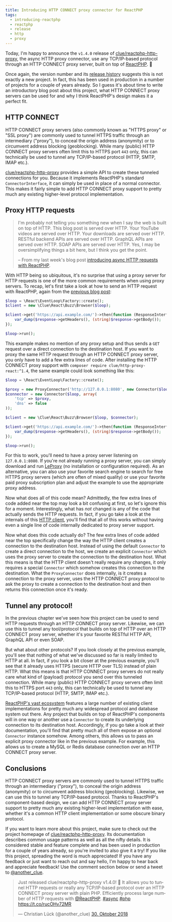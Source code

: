 ```yaml
---
title: Introducing HTTP CONNECT proxy connector for ReactPHP
tags:
  - introducing-reactphp
  - reactphp
  - release
  - http
  - proxy
---
```


Today, I'm happy to announce the `v1.4.0` release of [clue/reactphp-http-proxy](https://github.com/clue/reactphp-http-proxy),
the async HTTP proxy connector, use any TCP/IP-based protocol through an HTTP CONNECT proxy server, built on top of [ReactPHP](https://reactphp.org/). 🎉

Once again, the version number and its [release history](https://github.com/clue/reactphp-http-proxy/releases) suggests this is not exactly a new project. In fact, this has been used in production in a number of projects for a couple of years already. So I guess it's about time to write an introductory blog post about this project, what HTTP CONNECT proxy servers can be used for and why I think ReactPHP's design makes it a perfect fit.

## HTTP CONNECT

HTTP CONNECT proxy servers (also commonly known as "HTTPS proxy" or "SSL proxy") are commonly used to tunnel HTTPS traffic through an intermediary ("proxy"), to conceal the origin address (anonymity) or to circumvent address blocking (geoblocking). While many (public) HTTP CONNECT proxy servers often limit this to HTTPS port `443` only, this can technically be used to tunnel any TCP/IP-based protocol (HTTP, SMTP, IMAP etc.).

[clue/reactphp-http-proxy](https://github.com/clue/reactphp-http-proxy) provides a simple API to create these tunneled connections for you. Because it implements ReactPHP's standard `ConnectorInterface`, it can simply be used in place of a normal connector. This makes it fairly simple to add HTTP CONNECT proxy support to pretty much any existing higher-level protocol implementation.

## Proxy HTTP requests

> I'm probably not telling you something new when I say the web is built on top of HTTP. This blog post is served over HTTP. Your YouTube videos are served over HTTP. Your downloads are served over HTTP. RESTful backend APIs are served over HTTP. GraphQL APIs are served over HTTP. SOAP APIs are served over HTTP. Yes, I may be oversimplifying things a bit here, but I think you get the point.
>
> – From my last week's blog post [introducing async HTTP requests with ReactPHP](https://clue.engineering/2018/introducing-reactphp-buzz).

With HTTP being so ubiquitous, it's no surprise that using a proxy server for HTTP requests is one of the more common requirements when using proxy servers. To recap, let's first take a look at how to send an HTTP request with ReactPHP, again from the [previous blog post](https://clue.engineering/2018/introducing-reactphp-buzz):

```php
$loop = \React\EventLoop\Factory::create();
$client = new \Clue\React\Buzz\Browser($loop);

$client->get('https://api.example.com/')->then(function (ResponseInterface $response) {
    var_dump($response->getHeaders(), (string)$response->getBody());
});

$loop->run();
```

This example makes no mention of any proxy setup and thus sends a `GET` request over a direct connection to the destination host. If you want to proxy the same HTTP request through an HTTP CONNECT proxy server, you only have to add a few extra lines of code. After installing the HTTP CONNECT proxy support with `composer require clue/http-proxy-react:^1.4`, the same example could look something like this:

```php
$loop = \React\EventLoop\Factory::create();

$proxy = new ProxyConnector('http://127.0.0.1:8080', new Connector($loop));
$connector = new Connector($loop, array(
    'tcp' => $proxy,
    'dns' => false
));

$client = new \Clue\React\Buzz\Browser($loop, $connector);

$client->get('https://api.example.com/')->then(function (ResponseInterface $response) {
    var_dump($response->getHeaders(), (string)$response->getBody());
});

$loop->run();
```

For this to work, you'll need to have a proxy server listening on `127.0.0.1:8080`. If you're not already running a proxy server, you can simply download and run [LeProxy](https://leproxy.org) (no installation or configuration required). As an alternative, you can also use your favorite search engine to search for free HTTPS proxy servers (which are often of mixed quality) or use your favorite paid proxy subscription plan and adjust the example to use the appropriate proxy address.

Now what does all of this code mean? Admittedly, the few extra lines of code added near the top may look a bit confusing at first, so let's ignore this for a moment. Interestingly, what has *not* changed is any of the code that actually sends the HTTP requests. In fact, if you go take a look at the internals of this [HTTP client](https://github.com/clue/reactphp-buzz), you'll find that all of this works without having even a single line of code internally dedicated to proxy server support.

Now what does this code actually do? The few extra lines of code added near the top specifically change the way the HTTP client creates a connection to the destination host. Instead of using the default `Connector` to create a direct connection to the host, we create an explicit `Connector` which uses the proxy server to create the connection to the destination host. What this means is that the HTTP client doesn't really require any changes, it only requires a special `Connector` which somehow creates this connection to the destination. What the `ProxyConnector` does internally, is it creates a connection to the proxy server, uses the HTTP CONNECT proxy protocol to ask the proxy to create a connection to the destination host and then returns this connection once it's ready.

## Tunnel any protocol!

In the previous chapter we've seen how this project can be used to send HTTP requests through an HTTP CONNECT proxy server. Likewise, we can use this to tunnel any tool/protocol that builds on top of HTTP over an HTTP CONNECT proxy server, whether it's your favorite RESTful HTTP API, GraphQL API or even SOAP.

But what about other protocols? If you look closely at the previous example, you'll see that nothing of what we've discussed so far is really limited to HTTP at all. In fact, if you look a bit closer at the previous example, you'll see that it already uses HTTPS (secure HTTP over TLS) instead of plain HTTP. What this means is that HTTP CONNECT proxy servers do not really care what kind of (payload) protocol you send over this tunneled connection. While many (public) HTTP CONNECT proxy servers often limit this to HTTPS port `443` only, this can technically be used to tunnel any TCP/IP-based protocol (HTTP, SMTP, IMAP etc.).

[ReactPHP's vast ecosystem](https://github.com/reactphp/react/wiki/Users) features a large number of existing client implementations for pretty much any widespread protocol and database system out there. Any project that builds on top of ReactPHP's components will in one way or another use a `Connector` to create its underlying connection to its destination host. Accordingly, if you go take a look at their documentation, you'll find that pretty much all of them expose an optional `Connector` instance somehow. Among others, this allows us to pass an explicit proxy connector like in the previous example. For example, this allows us to create a MySQL or Redis database connection over an HTTP CONNECT proxy server.

## Conclusions

HTTP CONNECT proxy servers are commonly used to tunnel HTTPS traffic through an intermediary ("proxy"), to conceal the origin address (anonymity) or to circumvent address blocking (geoblocking). Likewise, we can use this to tunnel any TCP/IP-based protocol. Thanks to ReactPHP's component-based design, we can add HTTP CONNECT proxy server support to pretty much any existing higher-level implementation with ease, whether it's a common HTTP client implementation or some obscure binary protocol.

If you want to learn more about this project, make sure to check out the project homepage of [clue/reactphp-http-proxy](https://github.com/clue/reactphp-http-proxy). Its documentation describes common usage patterns as well as all the nifty details. It is considered stable and feature complete and has been used in production for a couple of years already, so you're invited to also give it a try! If you like this project, spreading the word is much appreciated! If you have any feedback or just want to reach out and say hello, I'm happy to hear back and appreciate feedback! Use the comment section below or send a tweet to [@another_clue](https://twitter.com/another_clue).

<blockquote class="twitter-tweet" data-lang="de"><p lang="en" dir="ltr">Just released clue/reactphp-http-proxy v1.4.0! 🎉 It allows you to tunnel HTTP requests or really any TCP/IP-based protocol over an HTTP CONNECT proxy server with plain PHP. Efficiently process large number of HTTP requests with <a href="https://twitter.com/reactphp?ref_src=twsrc%5Etfw">@ReactPHP</a>. <a href="https://twitter.com/hashtag/async?src=hash&amp;ref_src=twsrc%5Etfw">#async</a> <a href="https://twitter.com/hashtag/php?src=hash&amp;ref_src=twsrc%5Etfw">#php</a> <a href="https://t.co/rucOHv72MR">https://t.co/rucOHv72MR</a></p>&mdash; Christian Lück (@another_clue) <a href="https://twitter.com/another_clue/status/1057317495969845250?ref_src=twsrc%5Etfw">30. Oktober 2018</a></blockquote>
